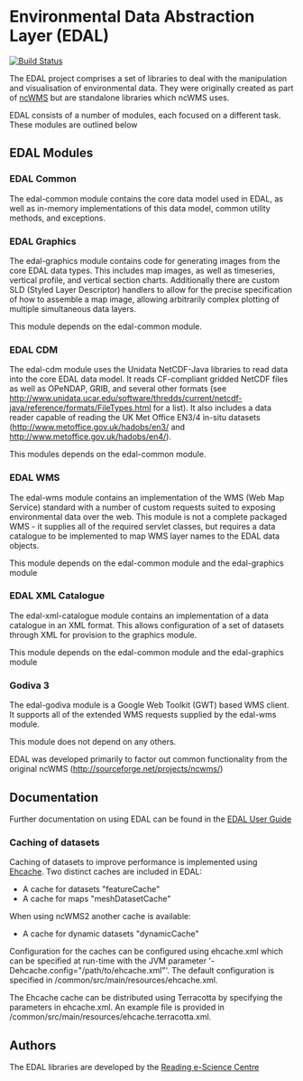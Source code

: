 Environmental Data Abstraction Layer (EDAL)
===========================================

[![Build Status](https://travis-ci.org/yosoyjay/edal-java.svg?branch=dockerize)](https://travis-ci.org/yosoyjay/edal-java)

The EDAL project comprises a set of libraries to deal with the manipulation and visualisation of environmental data.  They were originally created as part of [ncWMS](https://github.com/Reading-eScience-Centre/ncwms) but are standalone libraries which ncWMS uses. 

EDAL consists of a number of modules, each focused on a different task.  These modules are outlined below

EDAL Modules
------------

### EDAL Common
The edal-common module contains the core data model used in EDAL, as well as in-memory implementations of this data model, common utility methods, and exceptions.

### EDAL Graphics
The edal-graphics module contains code for generating images from the core EDAL data types.  This includes map images, as well as timeseries, vertical profile, and vertical section charts.  Additionally there are custom SLD (Styled Layer Descriptor) handlers to allow for the precise specification of how to assemble a map image, allowing arbitrarily complex plotting of multiple simultaneous data layers.

This module depends on the edal-common module.

### EDAL CDM
The edal-cdm module uses the Unidata NetCDF-Java libraries to read data into the core EDAL data model.  It reads CF-compliant gridded NetCDF files as well as OPeNDAP, GRIB, and several other formats (see http://www.unidata.ucar.edu/software/thredds/current/netcdf-java/reference/formats/FileTypes.html for a list).  It also includes a data reader capable of reading the UK Met Office EN3/4 in-situ datasets (http://www.metoffice.gov.uk/hadobs/en3/ and http://www.metoffice.gov.uk/hadobs/en4/).

This modules depends on the edal-common module.

### EDAL WMS
The edal-wms module contains an implementation of the WMS (Web Map Service) standard with a number of custom requests suited to exposing environmental data over the web.  This module is not a complete packaged WMS - it supplies all of the required servlet classes, but requires a data catalogue to be implemented to map WMS layer names to the EDAL data objects.

This module depends on the edal-common module and the edal-graphics module

### EDAL XML Catalogue
The edal-xml-catalogue module contains an implementation of a data catalogue in an XML format. This allows configuration of a set of datasets through XML for provision to the graphics module.

This module depends on the edal-common module and the edal-graphics module

### Godiva 3
The edal-godiva module is a Google Web Toolkit (GWT) based WMS client.  It supports all of the extended WMS requests supplied by the edal-wms module.

This module does not depend on any others.

EDAL was developed primarily to factor out common functionality from the original ncWMS (http://sourceforge.net/projects/ncwms/)

Documentation
-------------
Further documentation on using EDAL can be found in the [EDAL User Guide](https://reading-escience-centre.gitbooks.io/edal-user-guide/content/)

### Caching of datasets
Caching of datasets to improve performance is implemented using [Ehcache](http://www.ehcache.org/).
Two distinct caches are included in EDAL:

- A cache for datasets "featureCache"
- A cache for maps "meshDatasetCache"

When using ncWMS2 another cache is available:

- A cache for dynamic datasets  "dynamicCache"

Configuration for the caches can be configured using ehcache.xml which can be specified at run-time with the JVM parameter '-Dehcache.config="/path/to/ehcache.xml"'.
The default configuration is specified in /common/src/main/resources/ehcache.xml.

The Ehcache cache can be distributed using Terracotta by specifying the parameters in ehcache.xml.
An example file is provided in /common/src/main/resources/ehcache.terracotta.xml.


Authors
-------
The EDAL libraries are developed by the [Reading e-Science Centre](http://www.met.reading.ac.uk/resc/home/)

